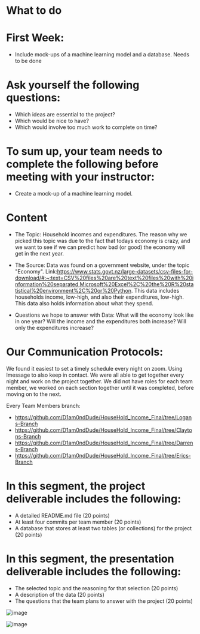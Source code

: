 # What to do
# First Week:
* Include mock-ups of a machine learning model and a database. Needs to be done

# Ask yourself the following questions: 
 * Which ideas are essential to the project? 
 * Which would be nice to have? 
 * Which would involve too much work to complete on time?

# To sum up, your team needs to complete the following before meeting with your instructor:
* Create a mock-up of a machine learning model.

# Content
* The Topic:
Household incomes and expenditures.
The reason why we picked this topic was due to the fact that todays economy is crazy, and we want to see if we can predict how bad (or good) the economy will get in the next year.

* The Source: 
Data was found on a government website, under the topic "Economy". Link:https://www.stats.govt.nz/large-datasets/csv-files-for-download/#:~:text=CSV%20files%20are%20text%20files%20with%20information%20separated,Microsoft%20Excel%2C%20the%20R%20statistical%20environment%2C%20or%20Python.
This data includes households income, low-high, and also their expenditures, low-high. This data also holds information about what they spend.

* Questions we hope to answer with Data:
What will the economy look like in one year?
Will the income and the expenditures both increase?
Will only the expenditures increase?

# Our Communication Protocols:
We found it easiest to set a timely schedule every night on zoom. Using Imessage to also keep in contact. We were all able to get together every night and work on the project together. We did not have roles for each team member, we worked on each section together until it was completed, before moving on to the next. 

Every Team Members branch:

* https://github.com/D1am0ndDude/HouseHold_Income_Final/tree/Logans-Branch
* https://github.com/D1am0ndDude/HouseHold_Income_Final/tree/Claytons-Branch
* https://github.com/D1am0ndDude/HouseHold_Income_Final/tree/Darrens-Branch
* https://github.com/D1am0ndDude/HouseHold_Income_Final/tree/Erics-Branch

# In this segment, the project deliverable includes the following:

* A detailed README.md file (20 points)
* At least four commits per team member (20 points)
* A database that stores at least two tables (or collections) for the project (20 points)

# In this segment, the presentation deliverable includes the following:

* The selected topic and the reasoning for that selection (20 points)
* A description of the data (20 points)
* The questions that the team plans to answer with the project (20 points)

![image](https://user-images.githubusercontent.com/46943357/213077821-687642d0-6602-409d-92be-e3c76ba1c10d.png)

![image](https://user-images.githubusercontent.com/46943357/215633153-439948eb-56d9-441a-a07b-1f0c242c7a21.png)


